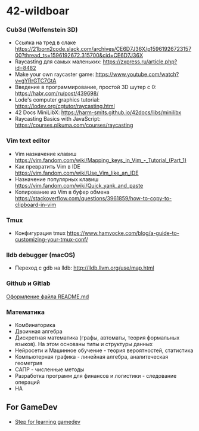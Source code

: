 # 42-wildboar

### Cub3d (Wolfenstein 3D)
+ Ссылка на тред в слаке <https://21born2code.slack.com/archives/CE6D7J36X/p1596192672315700?thread_ts=1596192672.315700&cid=CE6D7J36X>
+ Raycasting для самых маленьких: <https://zxpress.ru/article.php?id=8482>
+ Make your own raycaster game: <https://www.youtube.com/watch?v=gYRrGTC7GtA>
+ Введение в программирование, простой 3D шутер с 0: <https://habr.com/ru/post/439698/>
+ Lode's computer graphics tutorial: <https://lodev.org/cgtutor/raycasting.html>
+ 42 Docs MiniLibX: <https://harm-smits.github.io/42docs/libs/minilibx>
+ Raycasting Basics with JavaScript: <https://courses.pikuma.com/courses/raycasting>

### Vim text editor
+ Vim назначение клавиш
<https://vim.fandom.com/wiki/Mapping_keys_in_Vim_-_Tutorial_(Part_1)>
+ Как превратить Vim в IDE
<https://vim.fandom.com/wiki/Use_Vim_like_an_IDE>
+ Назначение популярных клавиш
<https://vim.fandom.com/wiki/Quick_yank_and_paste>
+ Копирование из Vim в буфер обмена
<https://stackoverflow.com/questions/3961859/how-to-copy-to-clipboard-in-vim>

### Tmux
+ Конфигурация tmux
<https://www.hamvocke.com/blog/a-guide-to-customizing-your-tmux-conf/>

### lldb debugger (macOS)
+ Переход с gdb на lldb:
<http://lldb.llvm.org/use/map.html>

### Github и Gitlab
[Оформление файла README.md](https://github.com/fefong/markdown_readme#Getting-started-with-Markdown)

### Математика
+ Комбинаторика
+ Двоичная алгебра
+ Дискретная математика (графы, автоматы, теория формальных языков). На этом
основаны типы и структуры данных
+ Нейросети и Машинное обучение - теория вероятностей, статистика
+ Компьютерная графика - линейная алгебра, аналитеческая геометрия
+ САПР - численные методы
+ Разработка программ для финансов и логистики - следование операций
+ НА 

## For GameDev
+ [Step for learning gamedev](https://www.haroldserrano.com/blog/how-to-become-a-game-engine-developer)
